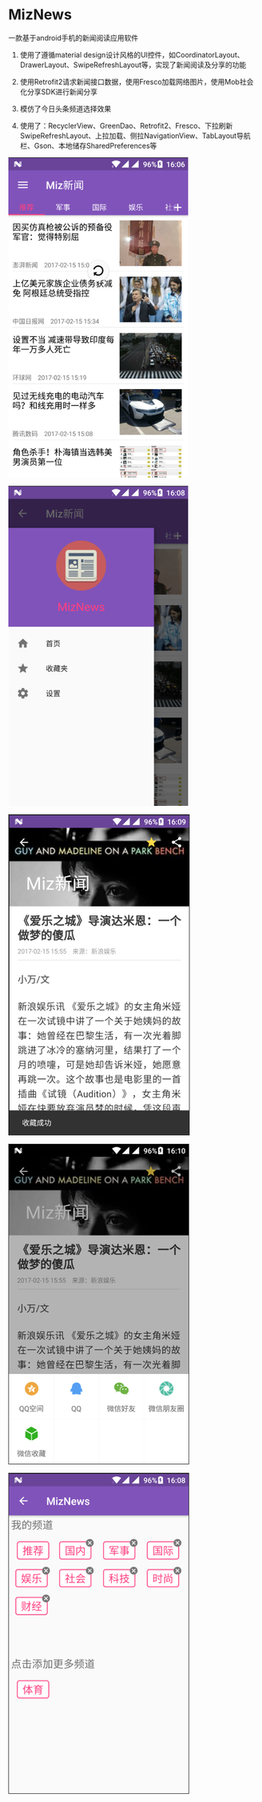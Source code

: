 # MizNews
一款基于android手机的新闻阅读应用软件

1.	使用了遵循material design设计风格的UI控件，如CoordinatorLayout、DrawerLayout、SwipeRefreshLayout等，实现了新闻阅读及分享的功能

2.	使用Retrofit2请求新闻接口数据，使用Fresco加载网络图片，使用Mob社会化分享SDK进行新闻分享

3.	模仿了今日头条频道选择效果

4.	使用了：RecyclerView、GreenDao、Retrofit2、Fresco、下拉刷新SwipeRefreshLayout、上拉加载、侧拉NavigationView、TabLayout导航栏、Gson、本地储存SharedPreferences等

![01](https://github.com/cmz-one/MizNews/blob/master/01.png)

![02](https://github.com/cmz-one/MizNews/blob/master/02.png)

![03](https://github.com/cmz-one/MizNews/blob/master/03.png)

![04](https://github.com/cmz-one/MizNews/blob/master/04.png)

![05](https://github.com/cmz-one/MizNews/blob/master/05.png)
